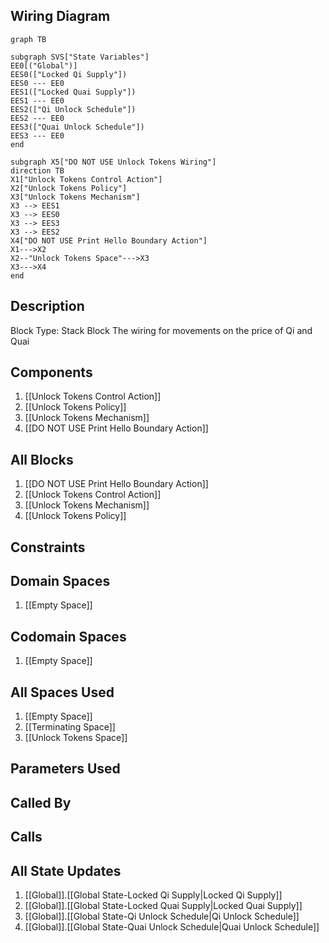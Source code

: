## Wiring Diagram

```mermaid
graph TB

subgraph SVS["State Variables"]
EE0[("Global")]
EES0(["Locked Qi Supply"])
EES0 --- EE0
EES1(["Locked Quai Supply"])
EES1 --- EE0
EES2(["Qi Unlock Schedule"])
EES2 --- EE0
EES3(["Quai Unlock Schedule"])
EES3 --- EE0
end

subgraph X5["DO NOT USE Unlock Tokens Wiring"]
direction TB
X1["Unlock Tokens Control Action"]
X2["Unlock Tokens Policy"]
X3["Unlock Tokens Mechanism"]
X3 --> EES1
X3 --> EES0
X3 --> EES3
X3 --> EES2
X4["DO NOT USE Print Hello Boundary Action"]
X1--->X2
X2--"Unlock Tokens Space"--->X3
X3--->X4
end
```

## Description

Block Type: Stack Block
The wiring for movements on the price of Qi and Quai
## Components
1. [[Unlock Tokens Control Action]]
2. [[Unlock Tokens Policy]]
3. [[Unlock Tokens Mechanism]]
4. [[DO NOT USE Print Hello Boundary Action]]

## All Blocks
1. [[DO NOT USE Print Hello Boundary Action]]
2. [[Unlock Tokens Control Action]]
3. [[Unlock Tokens Mechanism]]
4. [[Unlock Tokens Policy]]

## Constraints

## Domain Spaces
1. [[Empty Space]]

## Codomain Spaces
1. [[Empty Space]]

## All Spaces Used
1. [[Empty Space]]
2. [[Terminating Space]]
3. [[Unlock Tokens Space]]

## Parameters Used

## Called By

## Calls

## All State Updates
1. [[Global]].[[Global State-Locked Qi Supply|Locked Qi Supply]]
2. [[Global]].[[Global State-Locked Quai Supply|Locked Quai Supply]]
3. [[Global]].[[Global State-Qi Unlock Schedule|Qi Unlock Schedule]]
4. [[Global]].[[Global State-Quai Unlock Schedule|Quai Unlock Schedule]]

